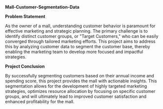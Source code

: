 **Mall-Customer-Segmentation-Data**

**Problem Statement**

As the owner of a mall, understanding customer behavior is paramount for effective marketing and strategic planning. The primary challenge is to identify distinct customer groups, or "Target Customers," who can be easily converged through tailored marketing efforts. This project aims to address this by analyzing customer data to segment the customer base, thereby enabling the marketing team to develop more focused and impactful strategies.

**Project Conclusion**

By successfully segmenting customers based on their annual income and spending score, this project provides the mall with actionable insights. This segmentation allows for the development of highly targeted marketing strategies, optimizes resource allocation by focusing on specific customer groups, and will ultimately lead to improved customer satisfaction and enhanced profitability for the mall.
